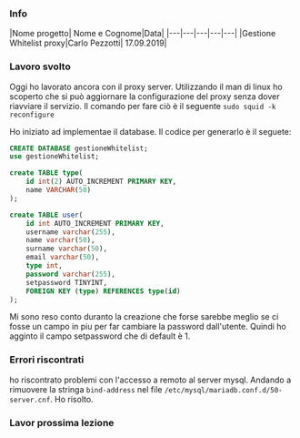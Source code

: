 ### Info
|Nome progetto|   Nome e Cognome|Data|
|---|---|---|---|---|
|Gestione Whitelist proxy|Carlo Pezzotti| 17.09.2019|

### <b>Lavoro svolto</b>
Oggi ho lavorato ancora con il proxy server. Utilizzando il man di linux ho scoperto che si può aggiornare la configurazione del proxy senza dover riavviare il servizio. Il comando per fare ciò è il seguente `sudo squid -k reconfigure`

Ho iniziato ad implementae il database. Il codice per generarlo è il seguete:
```sql
CREATE DATABASE gestioneWhitelist;
use gestioneWhitelist;

create TABLE type(
    id int(2) AUTO_INCREMENT PRIMARY KEY,
    name VARCHAR(50)
);

create TABLE user(
    id int AUTO_INCREMENT PRIMARY KEY,
    username varchar(255),
    name varchar(50),
    surname varchar(50),
    email varchar(50),
    type int,
    password varchar(255),
    setpassword TINYINT,
    FOREIGN KEY (type) REFERENCES type(id)
);
```

Mi sono reso conto duranto la creazione che forse sarebbe meglio se ci fosse un campo in piu per far cambiare la password dall'utente. Quindi ho agginto il campo setpassword che di default è 1.

### <b>Errori riscontrati</b>
ho riscontrato problemi con l'accesso a remoto al server mysql. Andando a rimuovere la stringa `bind-address` nel file `/etc/mysql/mariadb.conf.d/50-server.cnf`. Ho risolto.

### <b>Lavor prossima lezione</b>
